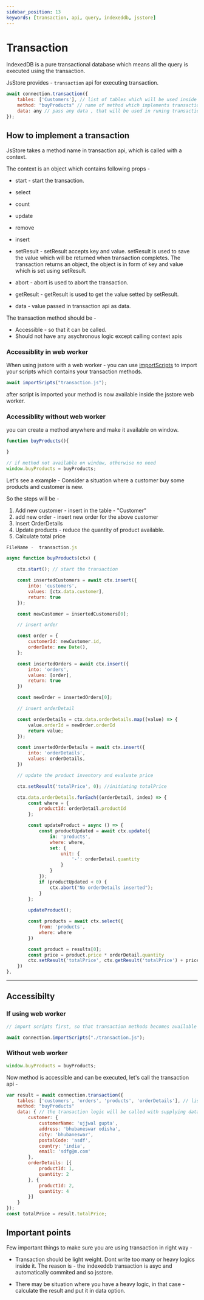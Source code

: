 ```yaml
---
sidebar_position: 13
keywords: [transaction, api, query, indexeddb, jsstore]
---
```


# Transaction

IndexedDB is a pure transactional database which means all the query is executed using the transaction.

JsStore provides - `transaction` api for executing transaction. 

```javascript
await connection.transaction({
    tables: ['Customers'], // list of tables which will be used inside a transaction
    method: "buyProducts" // name of method which implements transaction
    data: any // pass any data , that will be used in runing transaction
});
```

## How to implement a transaction

JsStore takes a method name in transaction api, which is called with a context.

The context is an object which contains following props -

* start - start the transaction.
* select
* count
* update
* remove
* insert

* setResult - setResult accepts key and value. setResult is used to save the value which will be returned when transaction completes. The transaction returns an object, the object is in form of key and value which is set using setResult.

* abort - abort is used to abort the transaction. 

* getResult - getResult is used to get the value setted by setResult.

* data - value passed in transaction api as data.


The transaction method should be -

* Accessible - so that it can be called.
* Should not have any asychronous logic except calling context apis


### Accessiblity in web worker

When using jsstore with a web worker - you can use <a href="/docs/import-scripts">importScripts</a> to import your scripts which contains your transaction methods.

```javascript
await importSripts("transaction.js");
```

after script is imported your method is now available inside the jsstore web worker.

### Accessiblity without  web worker

you can create a method anywhere and make it available on window.

```javascript
function buyProducts(){

}

// if method not available on window, otherwise no need
window.buyProducts = buyProducts;
```

Let's see a example - Consider a situation where a customer buy some products and customer is new.

So the steps will be - 

1. Add new customer - insert in the table - "Customer"
2. add new order - insert new order for the above customer
3. Insert OrderDetails 
4. Update products - reduce the quantity of product available. 
5. Calculate total price

```javascript
FileName -  transaction.js

async function buyProducts(ctx) {  

    ctx.start(); // start the transaction

    const insertedCustomers = await ctx.insert({
        into: 'customers',
        values: [ctx.data.customer],
        return: true
    });

    const newCustomer = insertedCustomers[0];

    // insert order

    const order = {
        customerId: newCustomer.id,
        orderDate: new Date(),
    };

    const insertedOrders = await ctx.insert({
        into: 'orders',
        values: [order],
        return: true
    })

    const newOrder = insertedOrders[0];

    // insert orderDetail

    const orderDetails = ctx.data.orderDetails.map((value) => {
        value.orderId = newOrder.orderId
        return value;
    });

    const insertedOrderDetails = await ctx.insert({
        into: 'orderDetails',
        values: orderDetails,
    })

    // update the product inventory and evaluate price

    ctx.setResult('totalPrice', 0); //initiating totalPrice

    ctx.data.orderDetails.forEach((orderDetail, index) => {
        const where = {
            productId: orderDetail.productId
        };

        const updateProduct = async () => {
            const productUpdated = await ctx.update({
                in: 'products',
                where: where,
                set: {
                    unit: {
                        '-': orderDetail.quantity
                    }
                }
            });
            if (productUpdated < 0) {
                ctx.abort("No orderDetails inserted");
            }  
        };
        
        updateProduct();

        const products = await ctx.select({
            from: 'products',
            where: where
        })

        const product = results[0];
        const price = product.price * orderDetail.quantity
        ctx.setResult('totalPrice', ctx.getResult('totalPrice') + price);
    })
},

```
---
## Accessibilty


### If using web worker

```javascript
// import scripts first, so that transaction methods becomes available

await connection.importScripts("./transaction.js");
```

### Without web worker

```javascript
window.buyProducts = buyProducts;
```
<div class="margin-top-30px top-border margin-bottom-20px"></div>
Now method is accessible and can be executed, let's call the transaction api -

```javascript
var result = await connection.transaction({
    tables: ['customers', 'orders', 'products', 'orderDetails'], // list of tables which will be used in transaction
    method: "buyProducts" 
    data: { // the transaction logic will be called with supplying data
        customer: {
            customerName: 'ujjwal gupta',
            address: 'bhubaneswar odisha',
            city: 'bhubaneswar',
            postalCode: 'asdf',
            country: 'india',
            email: 'sdfg@m.com'
        },
        orderDetails: [{
            productId: 1,
            quantity: 2
        }, {
            productId: 2,
            quantity: 4
        }]
    }
});
const totalPrice = result.totalPrice;
```

## Important points
Few important things to make sure you are using transaction in right way - 

* Transaction should be light weight. Dont write too many or heavy logics inside it. The reason is  - the indexeddb transaction is asyc and automatically commited and so jsstore.

* There may be situation where you have a heavy logic, in that case - calculate the result and put it in data option.

